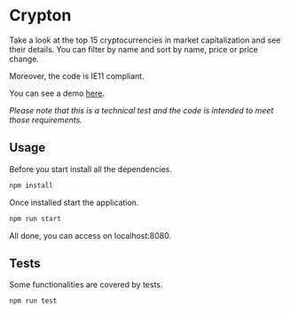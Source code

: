 # Crypton

Take a look at the top 15 cryptocurrencies in market capitalization and see their details. You can filter by name and sort by name, price or price change.

Moreover, the code is IE11 compliant.

You can see a demo [here](https://diesttro.github.io/crypton/).

_Please note that this is a technical test and the code is intended to meet those requirements._

## Usage

Before you start install all the dependencies.

```bash
npm install
```

Once installed start the application.

```bash
npm run start
```

All done, you can access on localhost:8080.

## Tests

Some functionalities are covered by tests.

```bash
npm run test
```

